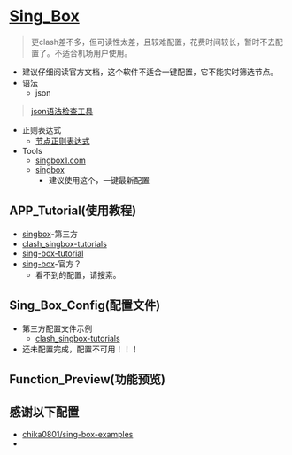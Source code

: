 # [Sing_Box](https://github.com/SagerNet/sing-box)
> 更clash差不多，但可读性太差，且较难配置，花费时间较长，暂时不去配置了。不适合机场用户使用。
- 建议仔细阅读官方文档，这个软件不适合一键配置，它不能实时筛选节点。
- 语法
  - json
> [json语法检查工具](https://www.jyshare.com/front-end/53/)
- 正则表达式
  - [节点正则表达式](https://github.com/LaolunsiG/XiaoE_PCR/blob/main/Config_File/%E8%8A%82%E7%82%B9%E7%9A%84%E6%AD%A3%E5%88%99%E8%A1%A8%E8%BE%BE%E5%BC%8F.md)
- Tools
  - [singbox1.com](https://singbox1.com/)
  - [singbox](https://cconfig.cc/singbox/)
    - 建议使用这个，一键最新配置 
## APP_Tutorial(使用教程) 
- [singbox](https://singbox.win/)-第三方
- [clash_singbox-tutorials](https://github.com/DustinWin/clash_singbox-tutorials/blob/main/%E6%95%99%E7%A8%8B%E5%90%88%E9%9B%86/sing-box/%E5%9F%BA%E7%A1%80%E7%AF%87/%E7%94%9F%E6%88%90%E5%B8%A6%E6%9C%89%E8%87%AA%E5%AE%9A%E4%B9%89%E5%87%BA%E7%AB%99%E5%92%8C%E8%A7%84%E5%88%99%E7%9A%84%20sing-box%20%E9%85%8D%E7%BD%AE%E6%96%87%E4%BB%B6%E7%9B%B4%E9%93%BE-ruleset%20%E6%96%B9%E6%A1%88.md)
- [sing-box-tutorial](https://icloudnative.io/posts/sing-box-tutorial/#%E6%9B%B4%E5%A4%9A%E9%85%8D%E7%BD%AE%E7%A4%BA%E4%BE%8B)
- [sing-box](https://sing-box.sagernet.org/zh/configuration/)-官方？
  - 看不到的配置，请搜索。

## Sing_Box_Config(配置文件)
- 第三方配置文件示例
  - [clash_singbox-tutorials](https://github.com/DustinWin/clash_singbox-tutorials)
- 还未配置完成，配置不可用！！！

## Function_Preview(功能预览)

## 感谢以下配置
- [chika0801/sing-box-examples](https://github.com/chika0801/sing-box-examples/blob/main/Tun/self-use/sing-box_client_windows.json)
- 
